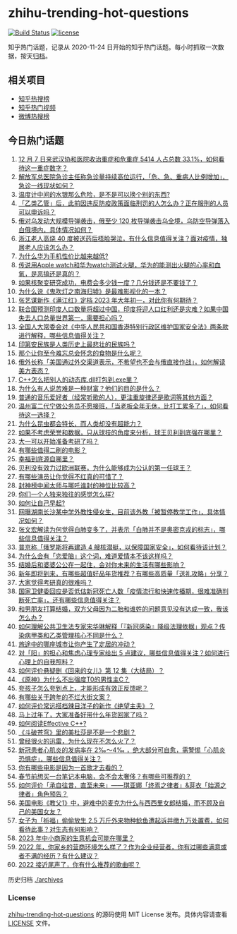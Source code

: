 # zhihu-trending-hot-questions

[![Build Status](https://github.com/justjavac/zhihu-trending-hot-questions/workflows/ci/badge.svg?branch=master)](https://github.com/justjavac/zhihu-trending-hot-questions/actions)
[![license](https://img.shields.io/github/license/justjavac/zhihu-trending-hot-questions)](https://github.com/justjavac/zhihu-trending-hot-questions/blob/master/LICENSE)

知乎热门话题，记录从 2020-11-24
日开始的知乎热门话题。每小时抓取一次数据，按天[归档](./archives)。

## 相关项目

- [知乎热搜榜](https://github.com/justjavac/zhihu-trending-top-search)
- [知乎热门视频](https://github.com/justjavac/zhihu-trending-hot-video)
- [微博热搜榜](https://github.com/justjavac/weibo-trending-hot-search)

## 今日热门话题

<!-- BEGIN -->
<!-- 最后更新时间 Sat Dec 31 2022 03:08:23 GMT+0800 (China Standard Time) -->

1. [12 月 7 日来武汉协和医院收治重症和危重症 5414 人占总数 33.1%，如何看待这一重症数字？](https://www.zhihu.com/question/575608257)
1. [解放军总医院急诊主任称急诊量持续高位运行，「危、急、重病人比例增加」，急诊一线现状如何？](https://www.zhihu.com/question/575617675)
1. [温度计中间的水银那么危险，是不是可以换个别的东西?](https://www.zhihu.com/question/575184161)
1. [「乙类乙管」后，此前因违反防疫政策面临刑罚的人怎么办？正在服刑的人员可以申诉吗？](https://www.zhihu.com/question/575621460)
1. [俄对乌发动大规模导弹袭击，俄至少 120 枚导弹袭击乌全境，乌防空导弹落入白俄境内，具体情况如何？](https://www.zhihu.com/question/575508542)
1. [浙江老人高烧 40 度被送药后捂脸哭泣，有什么信息值得关注？面对疫情，独居老人应该怎么办？](https://www.zhihu.com/question/575469185)
1. [为什么华为手机性价比越来越低?](https://www.zhihu.com/question/575151854)
1. [传说用Apple watch和华为watch测试火腿，华为的能测出火腿的心率和血氧，是恶搞还是真的？](https://www.zhihu.com/question/575427452)
1. [如果核聚变研究成功，电费会多少钱一度？几分钱还是不要钱了？](https://www.zhihu.com/question/514475583)
1. [为什么说《鬼吹灯之南海归墟》是最难影视化的一本？](https://www.zhihu.com/question/575699714)
1. [张艺谋新作《满江红》定档 2023 年大年初一，对此你有何期待？](https://www.zhihu.com/question/575395451)
1. [联合国预测印度人口数量将超过中国，印度将迎人口红利还是灾难？如果中国失去人口总量世界第一，需要担心吗？](https://www.zhihu.com/question/575398646)
1. [全国人大常委会对《中华人民共和国香港特别行政区维护国家安全法》两条款进行解释，哪些信息值得关注？](https://www.zhihu.com/question/575724687)
1. [印第安民族是人类历史上最悲壮的民族吗？](https://www.zhihu.com/question/425050024)
1. [那个让你至今难忘总会怀念的食物是什么呢？](https://www.zhihu.com/question/477917456)
1. [俄外长称「美国通过外交渠道表示，不希望也不会与俄直接作战」，如何解读美方表态？](https://www.zhihu.com/question/575495948)
1. [C++怎么把别人的动态库.dll打包到.exe里？](https://www.zhihu.com/question/574548110)
1. [为什么有人说苦难是一种财富？他们的目的是什么？](https://www.zhihu.com/question/575271322)
1. [普通的音乐爱好者（经常听歌的人），更注重旋律还是歌词等其他方面？](https://www.zhihu.com/question/575042319)
1. [温州富二代宁做公务员不愿接班，「当老板全年无休，比打工累多了」，如何看待这一选择？](https://www.zhihu.com/question/575616888)
1. [为什么昆虫都会特长，而人类却没有超能力？](https://www.zhihu.com/question/575212515)
1. [如果不考虑荣誉和数据，只从球技的角度来分析，球王贝利到底强在哪里？](https://www.zhihu.com/question/514954555)
1. [大一可以开始准备考研了吗？](https://www.zhihu.com/question/575690610)
1. [有哪些值得二刷的电影？](https://www.zhihu.com/question/568350779)
1. [幸福到底源自哪里？](https://www.zhihu.com/question/564230273)
1. [贝利没有效力过欧洲联赛，为什么能够成为公认的第一任球王？](https://www.zhihu.com/question/334387348)
1. [有哪些演员让你觉得不红真的可惜了？](https://www.zhihu.com/question/527892238)
1. [封神榜中闻太师与哪吒谁封的神位比较高？](https://www.zhihu.com/question/445951324)
1. [你们一个人独来独往的感觉怎么样?](https://www.zhihu.com/question/570796443)
1. [如何让自己早起?](https://www.zhihu.com/question/565348737)
1. [网曝湖南长沙某中学外教性侵女生，目前该外教「被暂停教学工作」，具体情况如何？](https://www.zhihu.com/question/575652319)
1. [张文宏解读为何觉得白肺变多了，并表示「白肺并不是奥密克戎的标志」，哪些信息值得关注？](https://www.zhihu.com/question/575699132)
1. [普京称「俄罗斯将再建造 4 艘核潜艇，以保障国家安全」，如何看待该计划？](https://www.zhihu.com/question/575499384)
1. [为什么会有「恋爱脑」这个词，难道爱情本不该这样吗？](https://www.zhihu.com/question/573814554)
1. [结婚后和婆婆公公在一起住，会对你未来的生活有哪些影响？](https://www.zhihu.com/question/571647344)
1. [新年即将到来，有哪些超值好品年货推荐？有哪些高质量「送礼攻略」分享？](https://www.zhihu.com/question/575487856)
1. [大家觉得考研真的很难吗？](https://www.zhihu.com/question/458180489)
1. [国家卫健委回应是否低估新冠死亡人数「疫情流行和快速传播期，很难准确判断死亡率」，还有哪些信息值得关注？](https://www.zhihu.com/question/575591416)
1. [和男朋友打算结婚，双方父母因为二胎和谁姓的问题意见没有达成一致，我该怎么办？](https://www.zhihu.com/question/570697931)
1. [如何理解公共卫生法专家宋华琳解释「『新冠感染』降级法理依据」观点？传染病甲类和乙类管理核心不同是什么？](https://www.zhihu.com/question/575467122)
1. [旅途中的哪座城市让你产生了定居的冲动？](https://www.zhihu.com/question/568620884)
1. [对「阳」的担心和焦虑心理专家给出 5 点建议，哪些信息值得关注？如何进行心理上的自我照料？](https://www.zhihu.com/question/574600977)
1. [如何评价悬疑剧《回来的女儿》第 12 集（大结局）？](https://www.zhihu.com/question/575720501)
1. [《原神》为什么不出强度T0的男性主C？](https://www.zhihu.com/question/573849140)
1. [夸孩子怎么夸到点上，才能形成有效正反馈呢？](https://www.zhihu.com/question/573654012)
1. [有哪些关于跨年的不烂大街文案？](https://www.zhihu.com/question/508817658)
1. [如何评价常远搭档辣目洋子的新作《绝望主夫》？](https://www.zhihu.com/question/537286719)
1. [马上过年了，大家准备好带什么年货回家了吗？](https://www.zhihu.com/question/575280401)
1. [如何阅读Effective C++?](https://www.zhihu.com/question/26386498)
1. [《斗破苍穹》里的美杜莎是不是一个悲剧？](https://www.zhihu.com/question/573350433)
1. [曾经很火的迅雷，为什么现在不怎么火了？](https://www.zhihu.com/question/475873749)
1. [新冠患者心肌炎的发病率在 2‰～4‰ ，绝大部分可自愈，需警惕「心肌炎恐惧症」，哪些信息值得关注？](https://www.zhihu.com/question/575610231)
1. [你有哪些电影是因为一首歌才去看的？](https://www.zhihu.com/question/570705524)
1. [春节前想买一台笔记本电脑，会不会太奢侈？有哪些可推荐的？](https://www.zhihu.com/question/575682664)
1. [如何评价「承自往昔，直至未来」——琪亚娜「终焉之律者」&芽衣「始源之律者」角色预告？](https://www.zhihu.com/question/575511193)
1. [美国电影《教父1》中，避难中的麦克为什么与西西里女郎结婚，而不顾及自己的美国女友？](https://www.zhihu.com/question/20713121)
1. [女子为「祈福」偷偷放生 2.5 万斤外来物种鲶鱼遭起诉并缴九万处置费，如何看待此事？对生态有何影响？](https://www.zhihu.com/question/575615728)
1. [2023 年中小商家的生意机会可能在哪里？](https://www.zhihu.com/question/575493875)
1. [2022 年，你家乡的营商环境怎么样了？作为企业经营者，你有过哪些满意或者不满的经历？有什么建议？](https://www.zhihu.com/question/570983984)
1. [2022 接近尾声了，你有什么推荐的歌曲呢？](https://www.zhihu.com/question/575254010)

<!-- END -->

历史归档 [./archives](./archives)

### License

[zhihu-trending-hot-questions](https://github.com/justjavac/zhihu-trending-hot-questions)
的源码使用 MIT License 发布。具体内容请查看 [LICENSE](./LICENSE) 文件。
